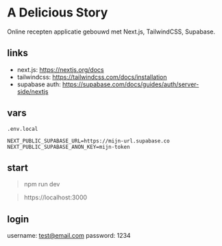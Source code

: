 # A Delicious Story

Online recepten applicatie gebouwd met Next.js, TailwindCSS, Supabase.

## links

- next.js: https://nextjs.org/docs
- tailwindcss: https://tailwindcss.com/docs/installation
- supabase auth: https://supabase.com/docs/guides/auth/server-side/nextjs

## vars

`.env.local`
```
NEXT_PUBLIC_SUPABASE_URL=https://mijn-url.supabase.co
NEXT_PUBLIC_SUPABASE_ANON_KEY=mijn-token
```

## start

> npm run dev

> https://localhost:3000

## login

username: test@email.com
password: 1234
